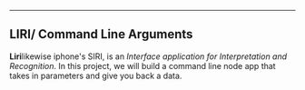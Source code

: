 ---------------------------
LIRI/ Command Line Arguments
---------------------------- 
 
 **Liri**likewise iphone's SIRI, is an *Interface application for Interpretation and Recognition*. 
 In this project, we will build a command line node app that takes in parameters and give you
  back a data. 
